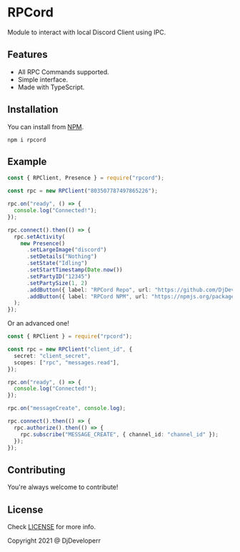 # RPCord

Module to interact with local Discord Client using IPC.

## Features

- All RPC Commands supported.
- Simple interface.
- Made with TypeScript.

## Installation

You can install from [NPM](https://npmjs.org/package/rpcord).

```
npm i rpcord
```

## Example

```ts
const { RPClient, Presence } = require("rpcord");

const rpc = new RPClient("803507787497865226");

rpc.on("ready", () => {
  console.log("Connected!");
});

rpc.connect().then(() => {
  rpc.setActivity(
    new Presence()
      .setLargeImage("discord")
      .setDetails("Nothing")
      .setState("Idling")
      .setStartTimestamp(Date.now())
      .setPartyID("12345")
      .setPartySize(1, 2)
      .addButton({ label: "RPCord Repo", url: "https://github.com/DjDeveloperr/RPCord" })
      .addButton({ label: "RPCord NPM", url: "https://npmjs.org/package/rpcord" })
  );
});
```

Or an advanced one!

```ts
const { RPClient } = require("rpcord");

const rpc = new RPClient("client_id", {
  secret: "client_secret",
  scopes: ["rpc", "messages.read"],
});

rpc.on("ready", () => {
  console.log("Connected!");
});

rpc.on("messageCreate", console.log);

rpc.connect().then(() => {
  rpc.authorize().then(() => {
    rpc.subscribe("MESSAGE_CREATE", { channel_id: "channel_id" });
  });
});
```

## Contributing

You're always welcome to contribute!

## License

Check [LICENSE](LICENSE) for more info.

Copyright 2021 @ DjDeveloperr
